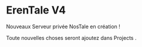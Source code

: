 # ErenTale V4

Nouveaux Serveur privée NosTale en création !

Toute nouvelles choses seront ajoutez dans Projects .
